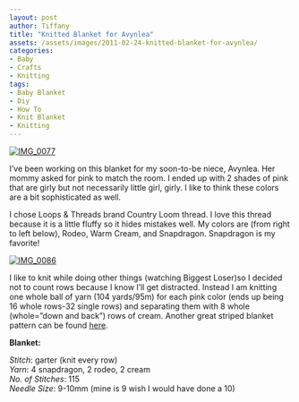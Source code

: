 ```yaml
---
layout: post
author: Tiffany
title: "Knitted Blanket for Avynlea"
assets: /assets/images/2011-02-24-knitted-blanket-for-avynlea/
categories: 
- Baby
- Crafts
- Knitting
tags: 
- Baby Blanket
- Diy
- How To
- Knit Blanket
- Knitting
---
```


[![](jekyll_uploads/2011/02/IMG_0077-325x433.jpg "IMG_0077")](http://www.sweetpeonies.com/2011/02/knitted-blanket-for-avynlea/img_0077/)

I’ve been working on this blanket for my soon-to-be niece, Avynlea. Her mommy asked for pink to match the room. I ended up with 2 shades of pink that are girly but not necessarily little girl, girly. I like to think these colors are a bit sophisticated as well.

I chose Loops & Threads brand Country Loom thread. I love this thread because it is a little fluffy so it hides mistakes well. My colors are (from right to left below), Rodeo, Warm Cream, and Snapdragon. Snapdragon is my favorite!

[![](jekyll_uploads/2011/02/IMG_0086-575x431.jpg "IMG_0086")](http://www.sweetpeonies.com/2011/02/knitted-blanket-for-avynlea/img_0086/)

I like to knit while doing other things (watching Biggest Loser)so I decided not to count rows because I know I’ll get distracted. Instead I am knitting one whole ball of yarn (104 yards/95m) for each pink color (ends up being 16 whole rows-32 single rows) and separating them with 8 whole (whole=”down and back”) rows of cream. Another great striped blanket pattern can be found [here](http://www.purlbee.com/the-purl-bee/2010/10/17/purl-soho-kit-the-super-easy-baby-blanket.html).

**Blanket:**

_Stitch_: garter (knit every row)  
_Yarn_: 4 snapdragon, 2 rodeo, 2 cream  
_No. of Stitches_: 115  
_Needle Size_: 9-10mm (mine is 9 wish I would have done a 10)